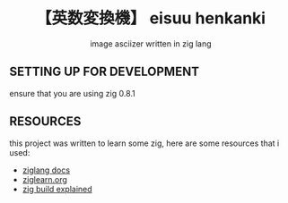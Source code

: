 <div align="center">

<h1>【英数変換機】 eisuu henkanki</h1>

image asciizer written in zig lang

</div>

## SETTING UP FOR DEVELOPMENT

ensure that you are using zig 0.8.1

## RESOURCES

this project was written to learn some zig, here are some resources that i
used:
- [ziglang docs](https://ziglang.org/documentation/0.8.1/#Introduction)
- [ziglearn.org](https://ziglearn.org/)
- [zig build explained](https://zig.news/xq/zig-build-explained-part-1-59lf)
